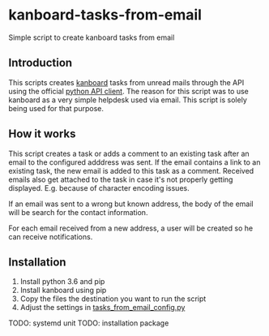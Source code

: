 # kanboard-tasks-from-email
Simple script to create kanboard tasks from email


## Introduction
This scripts creates [kanboard](https://kanboard.org/) tasks from unread mails through the API using the official [python API client](https://github.com/kanboard/python-api-client). The reason for this script was to use kanboard as a very simple helpdesk used via email. This script is solely being used for that purpose.


## How it works
This script creates a task or adds a comment to an existing task after an email to the configured adddress was sent. If the email contains a link to an existing task, the new email is added to this task as a comment. Received emails also get attached to the task in case it's not properly getting displayed. E.g. because of character encoding issues.


If an email was sent to a wrong but known address, the body of the email will be search for the contact information.


For each email received from a new address, a user will be created so he can receive notifications.


## Installation
1. Install python 3.6 and pip
2. Install kanboard using pip
3. Copy the files the destination you want to run the script
4. Adjust the settings in [tasks_from_email_config.py](https://github.com/radiorabe/kanboard-tasks-from-email/blob/master/src/tasks_from_email_config.py)


TODO: systemd unit
TODO: installation package

